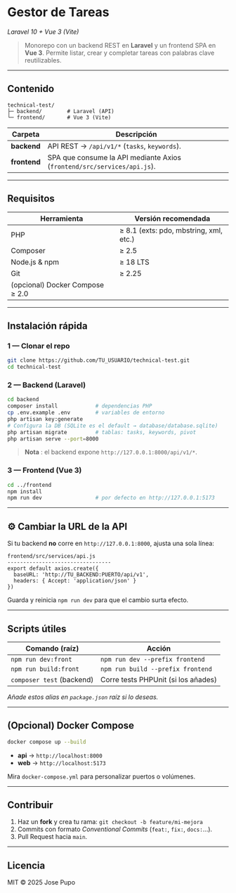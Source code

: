 # Gestor de Tareas  
_Laravel 10 + Vue 3 (Vite)_

> Monorepo con un backend REST en **Laravel** y un frontend SPA en **Vue 3**. Permite listar, crear y completar tareas con palabras clave reutilizables.

---

## Contenido

```
technical-test/
├─ backend/        # Laravel (API)
└─ frontend/       # Vue 3 (Vite)
```

| Carpeta   | Descripción |
|-----------|-------------|
| **backend**  | API REST → `/api/v1/*` (`tasks`, `keywords`). |
| **frontend** | SPA que consume la API mediante Axios (`frontend/src/services/api.js`). |

---

## Requisitos

| Herramienta | Versión recomendada |
|-------------|--------------------|
| PHP         | ≥ 8.1 (exts: pdo, mbstring, xml, etc.) |
| Composer    | ≥ 2.5 |
| Node.js & npm | ≥ 18 LTS |
| Git         | ≥ 2.25 |
| (opcional) Docker Compose ≥ 2.0 |

---

## Instalación rápida

### 1 — Clonar el repo

```bash
git clone https://github.com/TU_USUARIO/technical-test.git
cd technical-test
```

### 2 — Backend (Laravel)

```bash
cd backend
composer install            # dependencias PHP
cp .env.example .env        # variables de entorno
php artisan key:generate
# Configura la DB (SQLite es el default → database/database.sqlite)
php artisan migrate         # tablas: tasks, keywords, pivot
php artisan serve --port=8000
```

> **Nota** : el backend expone `http://127.0.0.1:8000/api/v1/*`.

### 3 — Frontend (Vue 3)

```bash
cd ../frontend
npm install
npm run dev                 # por defecto en http://127.0.0.1:5173
```

---

## ⚙️ Cambiar la URL de la API

Si tu backend **no** corre en `http://127.0.0.1:8000`, ajusta una sola línea:

```
frontend/src/services/api.js
---------------------------------
export default axios.create({
  baseURL: 'http://TU_BACKEND:PUERTO/api/v1',
  headers: { Accept: 'application/json' }
})
```

Guarda y reinicia `npm run dev` para que el cambio surta efecto.

---

## Scripts útiles

| Comando (raíz)                | Acción |
|-------------------------------|--------|
| `npm run dev:front`           | `npm run dev --prefix frontend` |
| `npm run build:front`         | `npm run build --prefix frontend` |
| `composer test` (backend)     | Corre tests PHPUnit (si los añades) |

_Añade estos alias en `package.json` raíz si lo deseas._

---

## (Opcional) Docker Compose

```bash
docker compose up --build
```

- **api** → `http://localhost:8000`  
- **web** → `http://localhost:5173`

Mira `docker-compose.yml` para personalizar puertos o volúmenes.

---

## Contribuir

1. Haz un **fork** y crea tu rama: `git checkout -b feature/mi-mejora`  
2. Commits con formato _Conventional Commits_ (`feat:`, `fix:`, `docs:`…).  
3. Pull Request hacia `main`.

---

## Licencia

MIT © 2025 Jose Pupo
